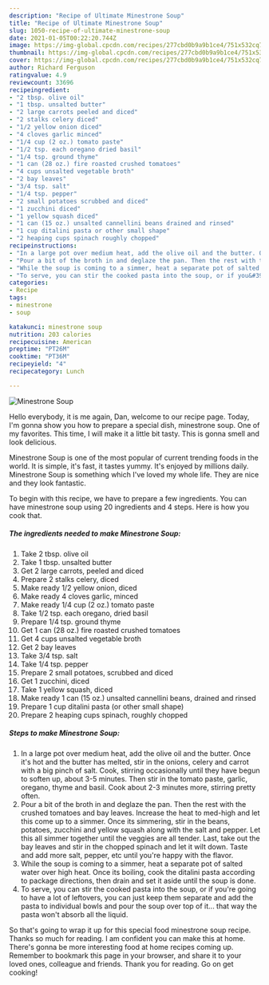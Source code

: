 ```yaml
---
description: "Recipe of Ultimate Minestrone Soup"
title: "Recipe of Ultimate Minestrone Soup"
slug: 1050-recipe-of-ultimate-minestrone-soup
date: 2021-01-05T00:22:20.744Z
image: https://img-global.cpcdn.com/recipes/277cbd0b9a9b1ce4/751x532cq70/minestrone-soup-recipe-main-photo.jpg
thumbnail: https://img-global.cpcdn.com/recipes/277cbd0b9a9b1ce4/751x532cq70/minestrone-soup-recipe-main-photo.jpg
cover: https://img-global.cpcdn.com/recipes/277cbd0b9a9b1ce4/751x532cq70/minestrone-soup-recipe-main-photo.jpg
author: Richard Ferguson
ratingvalue: 4.9
reviewcount: 33696
recipeingredient:
- "2 tbsp. olive oil"
- "1 tbsp. unsalted butter"
- "2 large carrots peeled and diced"
- "2 stalks celery diced"
- "1/2 yellow onion diced"
- "4 cloves garlic minced"
- "1/4 cup (2 oz.) tomato paste"
- "1/2 tsp. each oregano dried basil"
- "1/4 tsp. ground thyme"
- "1 can (28 oz.) fire roasted crushed tomatoes"
- "4 cups unsalted vegetable broth"
- "2 bay leaves"
- "3/4 tsp. salt"
- "1/4 tsp. pepper"
- "2 small potatoes scrubbed and diced"
- "1 zucchini diced"
- "1 yellow squash diced"
- "1 can (15 oz.) unsalted cannellini beans drained and rinsed"
- "1 cup ditalini pasta or other small shape"
- "2 heaping cups spinach roughly chopped"
recipeinstructions:
- "In a large pot over medium heat, add the olive oil and the butter. Once it&#39;s hot and the butter has melted, stir in the onions, celery and carrot with a big pinch of salt. Cook, stirring occasionally until they have begun to soften up, about 3-5 minutes. Then stir in the tomato paste, garlic, oregano, thyme and basil. Cook about 2-3 minutes more, stirring pretty often."
- "Pour a bit of the broth in and deglaze the pan. Then the rest with the crushed tomatoes and bay leaves. Increase the heat to med-high and let this come up to a simmer. Once its simmering, stir in the beans, potatoes, zucchini and yellow squash along with the salt and pepper. Let this all simmer together until the veggies are all tender. Last, take out the bay leaves and stir in the chopped spinach and let it wilt down. Taste and add more salt, pepper, etc until you&#39;re happy with the flavor."
- "While the soup is coming to a simmer, heat a separate pot of salted water over high heat. Once its boiling, cook the ditalini pasta according to package directions, then drain and set it aside until the soup is done."
- "To serve, you can stir the cooked pasta into the soup, or if you&#39;re going to have a lot of leftovers, you can just keep them separate and add the pasta to individual bowls and pour the soup over top of it... that way the pasta won&#39;t absorb all the liquid."
categories:
- Recipe
tags:
- minestrone
- soup

katakunci: minestrone soup 
nutrition: 203 calories
recipecuisine: American
preptime: "PT26M"
cooktime: "PT36M"
recipeyield: "4"
recipecategory: Lunch

---
```



![Minestrone Soup](https://img-global.cpcdn.com/recipes/277cbd0b9a9b1ce4/751x532cq70/minestrone-soup-recipe-main-photo.jpg)

Hello everybody, it is me again, Dan, welcome to our recipe page. Today, I'm gonna show you how to prepare a special dish, minestrone soup. One of my favorites. This time, I will make it a little bit tasty. This is gonna smell and look delicious.

Minestrone Soup is one of the most popular of current trending foods in the world. It is simple, it's fast, it tastes yummy. It's enjoyed by millions daily. Minestrone Soup is something which I've loved my whole life. They are nice and they look fantastic.




To begin with this recipe, we have to prepare a few ingredients. You can have minestrone soup using 20 ingredients and 4 steps. Here is how you cook that.

<!--inarticleads1-->

##### The ingredients needed to make Minestrone Soup:

1. Take 2 tbsp. olive oil
1. Take 1 tbsp. unsalted butter
1. Get 2 large carrots, peeled and diced
1. Prepare 2 stalks celery, diced
1. Make ready 1/2 yellow onion, diced
1. Make ready 4 cloves garlic, minced
1. Make ready 1/4 cup (2 oz.) tomato paste
1. Take 1/2 tsp. each oregano, dried basil
1. Prepare 1/4 tsp. ground thyme
1. Get 1 can (28 oz.) fire roasted crushed tomatoes
1. Get 4 cups unsalted vegetable broth
1. Get 2 bay leaves
1. Take 3/4 tsp. salt
1. Take 1/4 tsp. pepper
1. Prepare 2 small potatoes, scrubbed and diced
1. Get 1 zucchini, diced
1. Take 1 yellow squash, diced
1. Make ready 1 can (15 oz.) unsalted cannellini beans, drained and rinsed
1. Prepare 1 cup ditalini pasta (or other small shape)
1. Prepare 2 heaping cups spinach, roughly chopped




<!--inarticleads2-->

##### Steps to make Minestrone Soup:

1. In a large pot over medium heat, add the olive oil and the butter. Once it&#39;s hot and the butter has melted, stir in the onions, celery and carrot with a big pinch of salt. Cook, stirring occasionally until they have begun to soften up, about 3-5 minutes. Then stir in the tomato paste, garlic, oregano, thyme and basil. Cook about 2-3 minutes more, stirring pretty often.
1. Pour a bit of the broth in and deglaze the pan. Then the rest with the crushed tomatoes and bay leaves. Increase the heat to med-high and let this come up to a simmer. Once its simmering, stir in the beans, potatoes, zucchini and yellow squash along with the salt and pepper. Let this all simmer together until the veggies are all tender. Last, take out the bay leaves and stir in the chopped spinach and let it wilt down. Taste and add more salt, pepper, etc until you&#39;re happy with the flavor.
1. While the soup is coming to a simmer, heat a separate pot of salted water over high heat. Once its boiling, cook the ditalini pasta according to package directions, then drain and set it aside until the soup is done.
1. To serve, you can stir the cooked pasta into the soup, or if you&#39;re going to have a lot of leftovers, you can just keep them separate and add the pasta to individual bowls and pour the soup over top of it... that way the pasta won&#39;t absorb all the liquid.




So that's going to wrap it up for this special food minestrone soup recipe. Thanks so much for reading. I am confident you can make this at home. There's gonna be more interesting food at home recipes coming up. Remember to bookmark this page in your browser, and share it to your loved ones, colleague and friends. Thank you for reading. Go on get cooking!
